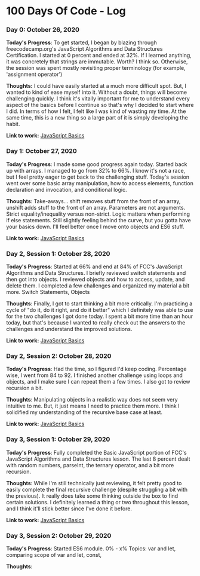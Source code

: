 # 100 Days Of Code - Log

### Day 0: October 26, 2020

**Today's Progress**:
To get started, I began by blazing through freecodecamp.org's JavaScript Algorithms and Data Structures Certification.  I started at 0 percent and ended at 32%. If I learned anything, it was concretely that strings are immutable. Worth? I think so.  Otherwise, the session was spent mostly revisiting proper terminology (for example, 'assignment operator')

**Thoughts:**
I could have easily started at a much more difficult spot. But, I wanted to kind of ease myself into it.  Without a doubt, things will become challenging quickly. I think it's vitally important for me to understand every aspect of the basics before I continue so that's why I decided to start where I did. In terms of how I felt, I felt like I was kind of wasting my time. At the same time, this is a new thing so a large part of it is simply developing the habit.

**Link to work:** [JavaScript Basics](https://github.com/jdemarc/100-days-of-code/tree/main/JavaScript%20Basics)

### Day 1: October 27, 2020

**Today's Progress**:
I made some good progress again today. Started back up with arrays. I managed to go from 32% to 66%. I know it's not a race, but I feel pretty eager to get back to the challenging stuff. Today's session went over some basic array manipulation, how to access elements, function declaration and invocation, and conditional logic.

**Thoughts**:
Take-aways... shift removes stuff from the front of an array, unshift adds stuff to the front of an array. Parameters are not arguments. Strict equality/inequality versus non-strict. Logic matters when performing if else statements. Still slightly feeling behind the curve, but you gotta have your basics down. I'll feel better once I move onto objects and ES6 stuff.

**Link to work:** [JavaScript Basics](https://github.com/jdemarc/100-days-of-code/tree/main/JavaScript%20Basics)

### Day 2, Session 1: October 28, 2020

**Today's Progress**:
Started at 66% and end at 84% of FCC's JavaScript Algorithms and Data Structures. I briefly reviewed switch statements and then got into objects. I reviewed objects and how to access, update, and delete them. I completed a few challenges and organized my material a bit more.
Switch Statements, Objects

**Thoughts**:
Finally, I got to start thinking a bit more critically. I'm practicing a cycle of "do it, do it right, and do it better" which I definitely was able to use for the two challenges I got done today. I spent a bit more time than an hour today, but that's because I wanted to really check out the answers to the challenges and understand the improved solutions.

**Link to work:** [JavaScript Basics](https://github.com/jdemarc/100-days-of-code/tree/main/JavaScript%20Basics)

### Day 2, Session 2: October 28, 2020

**Today's Progress**:
Had the time, so I figured I'd keep coding. Percentage wise, I went from 84 to 92. I finished another challenge using loops and objects, and I make sure I can repeat them a few times. I also got to review recursion a bit.

**Thoughts**:
Manipulating objects in a realistic way does not seem very intuitive to me. But, it just means I need to practice them more. I think I solidified my understanding of the recursive base case at least.

**Link to work:** [JavaScript Basics](https://github.com/jdemarc/100-days-of-code/tree/main/JavaScript%20Basics)

### Day 3, Session 1: October 29, 2020

**Today's Progress**:
Fully completed the Basic JavaScript portion of FCC's JavaScript Algorithms and Data Structures lesson. The last 8 percent dealt with random numbers, parseInt, the ternary operator, and a bit more recursion.

**Thoughts**:
While I'm still technically just reviewing, it felt pretty good to easily complete the final recursive challenge (despite struggling a bit with the previous). It really does take some thinking outside the box to find certain solutions. I definitely learned a thing or two throughout this lesson, and I think it'll stick better since I've done it before.

**Link to work:** [JavaScript Basics](https://github.com/jdemarc/100-days-of-code/tree/main/JavaScript%20Basics)

### Day 3, Session 2: October 29, 2020

**Today's Progress**:
Started ES6 module. 0% - x%
Topics: var and let, comparing scope of var and let, const, 


**Thoughts**:

<!-- **Link to work:** [JavaScript Basics](https://github.com/jdemarc/100-days-of-code/tree/main/JavaScript%20Basics) -->